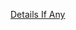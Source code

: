 [Details If Any](https://github.com/deathbybandaid/piholeparser/blob/master/RecentRunLogs/parsingscripts/UncheckyAds.md)

